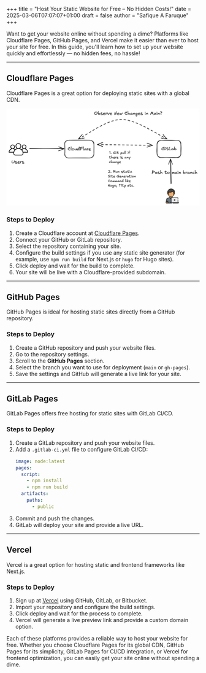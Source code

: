 +++
title = "Host Your Static Website for Free – No Hidden Costs!"
date = 2025-03-06T07:07:07+01:00
draft = false
author = "Safique A Faruque"
+++

Want to get your website online without spending a dime? Platforms like Cloudflare Pages, GitHub Pages, and Vercel make it easier than ever to host your site for free. In this guide, you'll learn how to set up your website quickly and effortlessly — no hidden fees, no hassle!

---

## Cloudflare Pages
Cloudflare Pages is a great option for deploying static sites with a global CDN.
<!--more-->
![image](images/diagram.png)

### Steps to Deploy
1. Create a Cloudflare account at [Cloudflare Pages](https://pages.cloudflare.com/).
2. Connect your GitHub or GitLab repository.
3. Select the repository containing your site.
4. Configure the build settings if you use any static site generator (for example, use `npm run build` for Next.js or `hugo` for Hugo sites).
5. Click deploy and wait for the build to complete.
6. Your site will be live with a Cloudflare-provided subdomain.

---

## GitHub Pages
GitHub Pages is ideal for hosting static sites directly from a GitHub repository.

### Steps to Deploy
1. Create a GitHub repository and push your website files.
2. Go to the repository settings.
3. Scroll to the **GitHub Pages** section.
4. Select the branch you want to use for deployment (`main` or `gh-pages`).
5. Save the settings and GitHub will generate a live link for your site.

---

## GitLab Pages
GitLab Pages offers free hosting for static sites with GitLab CI/CD.

### Steps to Deploy
1. Create a GitLab repository and push your website files.
2. Add a `.gitlab-ci.yml` file to configure GitLab CI/CD:
   ```yaml
   image: node:latest
   pages:
     script:
       - npm install
       - npm run build
     artifacts:
       paths:
         - public
   ```
3. Commit and push the changes.
4. GitLab will deploy your site and provide a live URL.

---

## Vercel
Vercel is a great option for hosting static and frontend frameworks like Next.js.

### Steps to Deploy
1. Sign up at [Vercel](https://vercel.com/) using GitHub, GitLab, or Bitbucket.
2. Import your repository and configure the build settings.
3. Click deploy and wait for the process to complete.
4. Vercel will generate a live preview link and provide a custom domain option.

Each of these platforms provides a reliable way to host your website for free. Whether you choose Cloudflare Pages for its global CDN, GitHub Pages for its simplicity, GitLab Pages for CI/CD integration, or Vercel for frontend optimization, you can easily get your site online without spending a dime.






